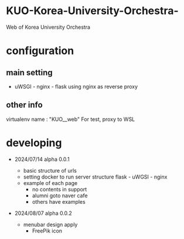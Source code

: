 # KUO-Korea-University-Orchestra-
Web of Korea University Orchestra

# configuration
## main setting
+ uWSGI - nginx - flask 
using nginx as reverse proxy

## other info
virtualenv name : "KUO__web"
For test, proxy to WSL

# developing
+ 2024/07/14 alpha 0.0.1
    + basic structure of urls
    + setting docker to run server structure
        flask - uWGSI - nginx 
    + example of each page
        + no contents in support
        + alumni goto naver cafe
        + others have examples

+ 2024/08/07 alpha 0.0.2
    + menubar design apply
        + FreePik icon
